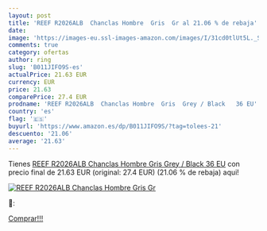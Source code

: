 ```yaml
---
layout: post
title: 'REEF R2026ALB  Chanclas Hombre  Gris  Gr al 21.06 % de rebaja'
date: 
image: 'https://images-eu.ssl-images-amazon.com/images/I/31cd0tlUt5L._SL200_.jpg'
comments: true
category: ofertas
author: ring
slug: 'B011JIFO9S-es'
actualPrice: 21.63 EUR
currency: EUR
price: 21.63
comparePrice: 27.4 EUR
prodname: 'REEF R2026ALB  Chanclas Hombre  Gris  Grey / Black   36 EU'
country: 'es'
flag: '🇪🇸'
buyurl: 'https://www.amazon.es/dp/B011JIFO9S/?tag=tolees-21'
descuento: '21.06'
average: '21.63'
---
```


Tienes [REEF R2026ALB  Chanclas Hombre  Gris  Grey / Black   36 EU](https://www.amazon.es/dp/B011JIFO9S/?tag=tolees-21) con precio final de  21.63 EUR (original: 27.4 EUR) (21.06 %  de rebaja) aqui!

[![REEF R2026ALB  Chanclas Hombre  Gris  Gr](https://images-eu.ssl-images-amazon.com/images/I/31cd0tlUt5L._SL200_.jpg)](https://www.amazon.es/dp/B011JIFO9S/?tag=tolees-21)

🔎:


[Comprar!!!](https://www.amazon.es/dp/B011JIFO9S/?tag=tolees-21)
